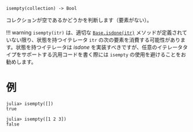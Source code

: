 ```
isempty(collection) -> Bool
```

コレクションが空であるかどうかを判断します（要素がない）。

!!! warning
    `isempty(itr)` は、適切な [`Base.isdone(itr)`](@ref) メソッドが定義されていない限り、状態を持つイテレータ `itr` の次の要素を消費する可能性があります。状態を持つイテレータは *isdone* を実装すべきですが、任意のイテレータタイプをサポートする汎用コードを書く際には `isempty` の使用を避けることをお勧めします。


# 例

```jldoctest
julia> isempty([])
true

julia> isempty([1 2 3])
false
```
